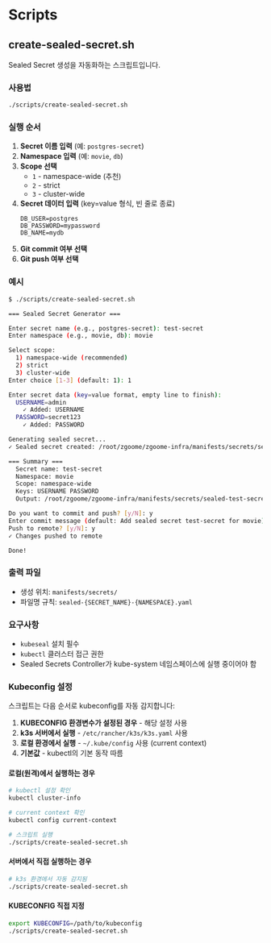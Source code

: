 # Scripts

## create-sealed-secret.sh

Sealed Secret 생성을 자동화하는 스크립트입니다.

### 사용법

```bash
./scripts/create-sealed-secret.sh
```

### 실행 순서

1. **Secret 이름 입력** (예: `postgres-secret`)
2. **Namespace 입력** (예: `movie`, `db`)
3. **Scope 선택**
   - `1` - namespace-wide (추천)
   - `2` - strict
   - `3` - cluster-wide
4. **Secret 데이터 입력** (key=value 형식, 빈 줄로 종료)
   ```
   DB_USER=postgres
   DB_PASSWORD=mypassword
   DB_NAME=mydb

   ```
5. **Git commit 여부 선택**
6. **Git push 여부 선택**

### 예시

```bash
$ ./scripts/create-sealed-secret.sh

=== Sealed Secret Generator ===

Enter secret name (e.g., postgres-secret): test-secret
Enter namespace (e.g., movie, db): movie

Select scope:
  1) namespace-wide (recommended)
  2) strict
  3) cluster-wide
Enter choice [1-3] (default: 1): 1

Enter secret data (key=value format, empty line to finish):
  USERNAME=admin
    ✓ Added: USERNAME
  PASSWORD=secret123
    ✓ Added: PASSWORD

Generating sealed secret...
✓ Sealed secret created: /root/zgoome/zgoome-infra/manifests/secrets/sealed-test-secret-movie.yaml

=== Summary ===
  Secret name: test-secret
  Namespace: movie
  Scope: namespace-wide
  Keys: USERNAME PASSWORD
  Output: /root/zgoome/zgoome-infra/manifests/secrets/sealed-test-secret-movie.yaml

Do you want to commit and push? [y/N]: y
Enter commit message (default: Add sealed secret test-secret for movie):
Push to remote? [y/N]: y
✓ Changes pushed to remote

Done!
```

### 출력 파일

- 생성 위치: `manifests/secrets/`
- 파일명 규칙: `sealed-{SECRET_NAME}-{NAMESPACE}.yaml`

### 요구사항

- `kubeseal` 설치 필수
- `kubectl` 클러스터 접근 권한
- Sealed Secrets Controller가 kube-system 네임스페이스에 실행 중이어야 함

### Kubeconfig 설정

스크립트는 다음 순서로 kubeconfig를 자동 감지합니다:

1. **KUBECONFIG 환경변수가 설정된 경우** - 해당 설정 사용
2. **k3s 서버에서 실행** - `/etc/rancher/k3s/k3s.yaml` 사용
3. **로컬 환경에서 실행** - `~/.kube/config` 사용 (current context)
4. **기본값** - kubectl의 기본 동작 따름

#### 로컬(원격)에서 실행하는 경우

```bash
# kubectl 설정 확인
kubectl cluster-info

# current context 확인
kubectl config current-context

# 스크립트 실행
./scripts/create-sealed-secret.sh
```

#### 서버에서 직접 실행하는 경우

```bash
# k3s 환경에서 자동 감지됨
./scripts/create-sealed-secret.sh
```

#### KUBECONFIG 직접 지정

```bash
export KUBECONFIG=/path/to/kubeconfig
./scripts/create-sealed-secret.sh
```
